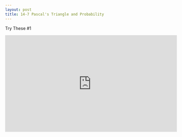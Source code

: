 ```yaml
---
layout: post
title: 14-7 Pascal's Triangle and Probability
---
```

Try These #1

<iframe width="560" height="315" src="https://www.youtube.com/embed/3PZvP-mw6rQ" frameborder="0" allow="accelerometer; autoplay; encrypted-media; gyroscope; picture-in-picture" allowfullscreen></iframe>

